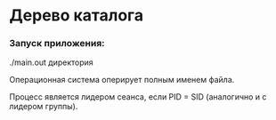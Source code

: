 # Дерево каталога

### Запуск приложения:

./main.out директория

Операционная система оперирует полным именем файла.

Процесс является лидером сеанса, если PID = SID (аналогично и с лидером группы).


